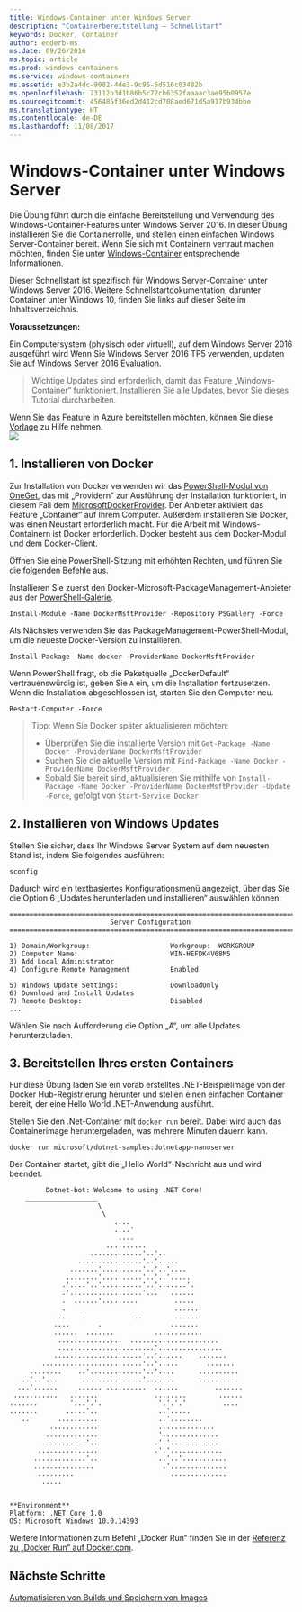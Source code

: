 ```yaml
---
title: Windows-Container unter Windows Server
description: "Containerbereitstellung – Schnellstart"
keywords: Docker, Container
author: enderb-ms
ms.date: 09/26/2016
ms.topic: article
ms.prod: windows-containers
ms.service: windows-containers
ms.assetid: e3b2a4dc-9082-4de3-9c95-5d516c03482b
ms.openlocfilehash: 73112b3d1b86b5c72cb6352faaaac3ae95b0957e
ms.sourcegitcommit: 456485f36ed2d412cd708aed671d5a917b934bbe
ms.translationtype: HT
ms.contentlocale: de-DE
ms.lasthandoff: 11/08/2017
---
```

# <a name="windows-containers-on-windows-server"></a>Windows-Container unter Windows Server

Die Übung führt durch die einfache Bereitstellung und Verwendung des Windows-Container-Features unter Windows Server 2016. In dieser Übung installieren Sie die Containerrolle, und stellen einen einfachen Windows Server-Container bereit. Wenn Sie sich mit Containern vertraut machen möchten, finden Sie unter [Windows-Container](../about/index.md) entsprechende Informationen.

Dieser Schnellstart ist spezifisch für Windows Server-Container unter Windows Server 2016. Weitere Schnellstartdokumentation, darunter Container unter Windows 10, finden Sie links auf dieser Seite im Inhaltsverzeichnis.

**Voraussetzungen:**

Ein Computersystem (physisch oder virtuell), auf dem Windows Server 2016 ausgeführt wird Wenn Sie Windows Server 2016 TP5 verwenden, updaten Sie auf [Windows Server 2016 Evaluation](https://www.microsoft.com/en-us/evalcenter/evaluate-windows-server-2016 ).

> Wichtige Updates sind erforderlich, damit das Feature „Windows-Container“ funktioniert. Installieren Sie alle Updates, bevor Sie dieses Tutorial durcharbeiten.

Wenn Sie das Feature in Azure bereitstellen möchten, können Sie diese [Vorlage](https://github.com/Microsoft/Virtualization-Documentation/tree/master/windows-server-container-tools/containers-azure-template) zu Hilfe nehmen.<br/>
<a href="https://portal.azure.com/#create/Microsoft.Template/uri/https%3A%2F%2Fraw.githubusercontent.com%2FMicrosoft%2FVirtualization-Documentation%2Flive%2Fwindows-server-container-tools%2Fcontainers-azure-template%2Fazuredeploy.json" target="_blank">
    <img src="http://azuredeploy.net/deploybutton.png"/>
</a>


## <a name="1-install-docker"></a>1. Installieren von Docker

Zur Installation von Docker verwenden wir das [PowerShell-Modul von OneGet](https://github.com/oneget/oneget), das mit „Providern” zur Ausführung der Installation funktioniert, in diesem Fall dem [MicrosoftDockerProvider](https://github.com/OneGet/MicrosoftDockerProvider). Der Anbieter aktiviert das Feature „Container“ auf Ihrem Computer. Außerdem installieren Sie Docker, was einen Neustart erforderlich macht. Für die Arbeit mit Windows-Containern ist Docker erforderlich. Docker besteht aus dem Docker-Modul und dem Docker-Client.

Öffnen Sie eine PowerShell-Sitzung mit erhöhten Rechten, und führen Sie die folgenden Befehle aus.

Installieren Sie zuerst den Docker-Microsoft-PackageManagement-Anbieter aus der [PowerShell-Galerie](https://www.powershellgallery.com/packages/DockerMsftProvider).

```
Install-Module -Name DockerMsftProvider -Repository PSGallery -Force
```

Als Nächstes verwenden Sie das PackageManagement-PowerShell-Modul, um die neueste Docker-Version zu installieren.
```
Install-Package -Name docker -ProviderName DockerMsftProvider
```

Wenn PowerShell fragt, ob die Paketquelle „DockerDefault“ vertrauenswürdig ist, geben Sie `A` ein, um die Installation fortzusetzen. Wenn die Installation abgeschlossen ist, starten Sie den Computer neu.

```
Restart-Computer -Force
```

> Tipp: Wenn Sie Docker später aktualisieren möchten:
>  - Überprüfen Sie die installierte Version mit `Get-Package -Name Docker -ProviderName DockerMsftProvider`
>  - Suchen Sie die aktuelle Version mit `Find-Package -Name Docker -ProviderName DockerMsftProvider`
>  - Sobald Sie bereit sind, aktualisieren Sie mithilfe von `Install-Package -Name Docker -ProviderName DockerMsftProvider -Update -Force`, gefolgt von `Start-Service Docker`

## <a name="2-install-windows-updates"></a>2. Installieren von Windows Updates

Stellen Sie sicher, dass Ihr Windows Server System auf dem neuesten Stand ist, indem Sie folgendes ausführen:

```
sconfig
```

Dadurch wird ein textbasiertes Konfigurationsmenü angezeigt, über das Sie die Option 6 „Updates herunterladen und installieren“ auswählen können:

```
===============================================================================
                         Server Configuration
===============================================================================

1) Domain/Workgroup:                    Workgroup:  WORKGROUP
2) Computer Name:                       WIN-HEFDK4V68M5
3) Add Local Administrator
4) Configure Remote Management          Enabled

5) Windows Update Settings:             DownloadOnly
6) Download and Install Updates
7) Remote Desktop:                      Disabled
...
```

Wählen Sie nach Aufforderung die Option „A“, um alle Updates herunterzuladen.

## <a name="3-deploy-your-first-container"></a>3. Bereitstellen Ihres ersten Containers

Für diese Übung laden Sie ein vorab erstelltes .NET-Beispielimage von der Docker Hub-Registrierung herunter und stellen einen einfachen Container bereit, der eine Hello World .NET-Anwendung ausführt.  

Stellen Sie den .Net-Container mit `docker run` bereit. Dabei wird auch das Containerimage heruntergeladen, was mehrere Minuten dauern kann.

```console
docker run microsoft/dotnet-samples:dotnetapp-nanoserver
```

Der Container startet, gibt die „Hello World“-Nachricht aus und wird beendet.

```console
         Dotnet-bot: Welcome to using .NET Core!
    __________________
                      \
                       \
                          ....
                          ....'
                           ....
                        ..........
                    .............'..'..
                 ................'..'.....
               .......'..........'..'..'....
              ........'..........'..'..'.....
             .'....'..'..........'..'.......'.
             .'..................'...   ......
             .  ......'.........         .....
             .                           ......
            ..    .            ..        ......
           ....       .                 .......
           ......  .......          ............
            ................  ......................
            ........................'................
           ......................'..'......    .......
        .........................'..'.....       .......
     ........    ..'.............'..'....      ..........
   ..'..'...      ...............'.......      ..........
  ...'......     ...... ..........  ......         .......
 ...........   .......              ........        ......
.......        '...'.'.              '.'.'.'         ....
.......       .....'..               ..'.....
   ..       ..........               ..'........
          ............               ..............
         .............               '..............
        ...........'..              .'.'............
       ...............              .'.'.............
      .............'..               ..'..'...........
      ...............                 .'..............
       .........                        ..............
        .....


**Environment**
Platform: .NET Core 1.0
OS: Microsoft Windows 10.0.14393
```

Weitere Informationen zum Befehl „Docker Run“ finden Sie in der [Referenz zu „Docker Run“ auf Docker.com]( https://docs.docker.com/engine/reference/run/).

## <a name="next-steps"></a>Nächste Schritte

[Automatisieren von Builds und Speichern von Images](./quick-start-images.md)
